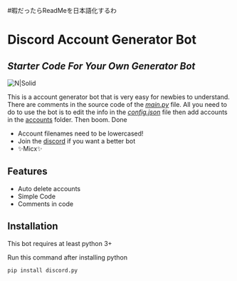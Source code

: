 #暇だったらReadMeを日本語化するわ
# Discord Account Generator Bot
## _Starter Code For Your Own Generator Bot_

![N|Solid](https://bot.to/wp-content/uploads/2020/09/logo-generator_5f6fa588aecf9.png)

This is a account generator bot that is very easy for newbies to understand. There are comments in the source code of the [_main.py_](https://github.com/MicxYT/Discord-Account-Generator-Bot/blob/main/main.py) file. All you need to do to use the bot is to edit the info in the [_config.json_](https://github.com/MicxYT/Discord-Account-Generator-Bot/blob/main/config.json) file then add accounts in the [accounts](https://github.com/MicxYT/Discord-Account-Generator-Bot/tree/main/Accounts) folder. Then boom. Done

- Account filenames need to be lowercased!
- Join the [discord](https://discord.gg/3mD8Cvz6gQ) if you want a better bot
- ✨Micx✨

## Features

- Auto delete accounts
- Simple Code
- Comments in code
## Installation

This bot requires at least python 3+

Run this command after installing python

```py
pip install discord.py
```
